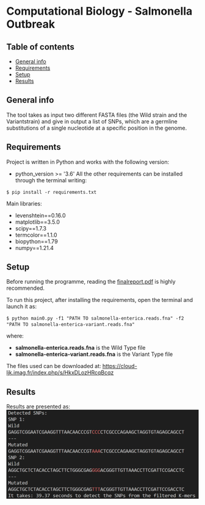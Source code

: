 # Computational Biology - Salmonella Outbreak

## Table of contents
* [General info](#general-info)
* [Requirements](#technologies)
* [Setup](#setup)
* [Results](#results)


## General info
The tool takes as input two different FASTA files (the Wild strain and the Variantstrain) and give in output a list of SNPs, which are a germline substitutions of a single nucleotide at a specific position in the genome.

	
## Requirements
Project is written in Python and works with the following version:
*  python_version >= '3.6'
All the other requirements can be installed through the terminal writing:
```
$ pip install -r requirements.txt
```
Main libraries:
* levenshtein==0.16.0
* matplotlib==3.5.0
* scipy==1.7.3
* termcolor==1.1.0
* biopython==1.79
* numpy==1.21.4

## Setup
Before running the programme, reading the  [finalreport.pdf](finalreport.pdf) is highly recommended.

To run this project, after installing the requirements, open the terminal and launch it as:
```
$ python main0.py -f1 "PATH TO salmonella-enterica.reads.fna" -f2 
"PATH TO salmonella-enterica-variant.reads.fna"
```
where:
* **salmonella-enterica.reads.fna** is the Wild Type file
* **salmonella-enterica-variant.reads.fna** is the Variant Type file

The files used can be downloaded at: https://cloud-ljk.imag.fr/index.php/s/HkxDLozHRcqBcqz

## Results
Results are presented as:
![myimage-alt-tag](https://github.com/HanningYang/ComputationalBiology/blob/main/Proj1-SalmonellaOutbreak/result.png)

